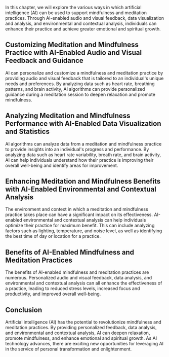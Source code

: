 
In this chapter, we will explore the various ways in which artificial intelligence (AI) can be used to support mindfulness and meditation practices. Through AI-enabled audio and visual feedback, data visualization and analysis, and environmental and contextual analysis, individuals can enhance their practice and achieve greater emotional and spiritual growth.

Customizing Meditation and Mindfulness Practice with AI-Enabled Audio and Visual Feedback and Guidance
------------------------------------------------------------------------------------------------------

AI can personalize and customize a mindfulness and meditation practice by providing audio and visual feedback that is tailored to an individual's unique needs and preferences. By analyzing data such as heart rate, breathing patterns, and brain activity, AI algorithms can provide personalized guidance during a meditation session to deepen relaxation and promote mindfulness.

Analyzing Meditation and Mindfulness Performance with AI-Enabled Data Visualization and Statistics
--------------------------------------------------------------------------------------------------

AI algorithms can analyze data from a meditation and mindfulness practice to provide insights into an individual's progress and performance. By analyzing data such as heart rate variability, breath rate, and brain activity, AI can help individuals understand how their practice is improving their overall well-being and identify areas for improvement.

Enhancing Meditation and Mindfulness Benefits with AI-Enabled Environmental and Contextual Analysis
---------------------------------------------------------------------------------------------------

The environment and context in which a meditation and mindfulness practice takes place can have a significant impact on its effectiveness. AI-enabled environmental and contextual analysis can help individuals optimize their practice for maximum benefit. This can include analyzing factors such as lighting, temperature, and noise level, as well as identifying the best time of day or location for a practice.

Benefits of AI-Enabled Mindfulness and Meditation Practices
-----------------------------------------------------------

The benefits of AI-enabled mindfulness and meditation practices are numerous. Personalized audio and visual feedback, data analysis, and environmental and contextual analysis can all enhance the effectiveness of a practice, leading to reduced stress levels, increased focus and productivity, and improved overall well-being.

Conclusion
----------

Artificial intelligence (AI) has the potential to revolutionize mindfulness and meditation practices. By providing personalized feedback, data analysis, and environmental and contextual analysis, AI can deepen relaxation, promote mindfulness, and enhance emotional and spiritual growth. As AI technology advances, there are exciting new opportunities for leveraging AI in the service of personal transformation and enlightenment.
